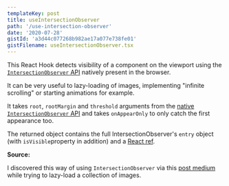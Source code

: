 ```yaml
---
templateKey: post
title: useIntersectionObserver
path: '/use-intersection-observer'
date: '2020-07-28'
gistId: 'a3d44c077268b982ae17a077e738fe01'
gistFilename: useIntersectionObserver.tsx
---
```


This React Hook detects visibility of a component on the viewport using the [`IntersectionObserver` API](https://developer.mozilla.org/en-US/docs/Web/API/Intersection_Observer_API) natively present in the browser.

It can be very useful to lazy-loading of images, implementing "infinite scrolling" or starting animations for example.

It takes `root`, `rootMargin` and `threshold` arguments from the [native `IntersectionObserver` API](https://developer.mozilla.org/en-US/docs/Web/API/Intersection_Observer_API) and takes `onAppearOnly` to only catch the first appearance too.

The returned object contains the full IntersectionObserver's `entry` object (with `isVisible`property in addition) and a [React ref](https://reactjs.org/docs/refs-and-the-dom.html).

**Source:**

I discovered this way of using `IntersectionObserver` via this [post medium](https://medium.com/the-non-traditional-developer/how-to-use-an-intersectionobserver-in-a-react-hook-9fb061ac6cb5) while trying to lazy-load a collection of images.
